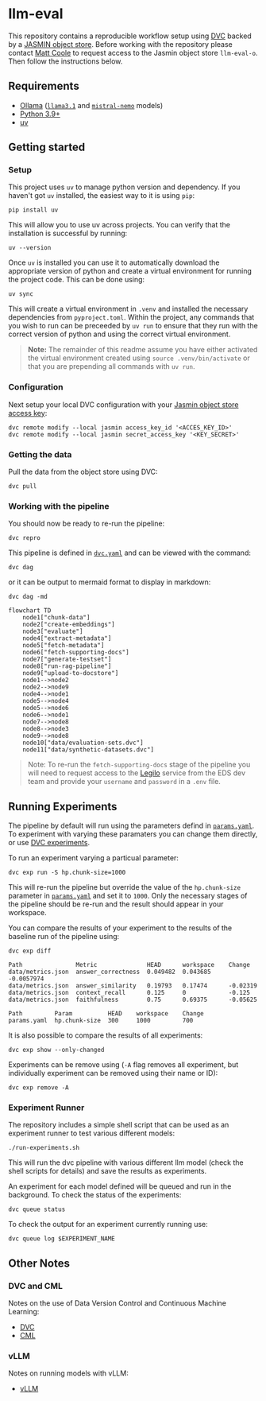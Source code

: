 # llm-eval
This repository contains a reproducible workflow setup using [DVC](https://dvc.org/) backed by a [JASMIN object store](https://help.jasmin.ac.uk/docs/short-term-project-storage/using-the-jasmin-object-store/). Before working with the repository please contact [Matt Coole](mailto:matcoo@ceh.ac.uk) to request access to the Jasmin object store `llm-eval-o`. Then follow the instructions below.

## Requirements
- [Ollama](https://ollama.com/download) ([`llama3.1`](https://ollama.com/library/llama3.1) and [`mistral-nemo`](https://ollama.com/library/mistral-nemo) models)
- [Python 3.9+](https://www.python.org/downloads/)
- [uv](https://docs.astral.sh/uv/)

## Getting started
### Setup
This project uses `uv` to manage python version and dependency. If you haven't got `uv` installed, the easiest way to it is using `pip`:
```
pip install uv
```
This will allow you to use uv across projects. You can verify that the installation is successful by running:
```
uv --version
```

Once `uv` is installed you can use it to automatically download the appropriate version of python and create a virtual environment for running the project code. This can be done using:
```
uv sync
```
This will create a virtual environment in `.venv` and installed the necessary dependencies from `pyproject.toml`. Within the project, any commands that you wish to run can be preceeded by `uv run` to ensure that they run with the correct version of python and using the correct virtual environment.
> **Note:** The remainder of this readme assume you have either activated the virtual environment created using `source .venv/bin/activate` or that you are prepending all commands with `uv run`.

### Configuration
Next setup your local DVC configuration with your [Jasmin object store access key](https://help.jasmin.ac.uk/docs/short-term-project-storage/using-the-jasmin-object-store/#creating-an-access-key-and-secret):
```shell
dvc remote modify --local jasmin access_key_id '<ACCES_KEY_ID>'
dvc remote modify --local jasmin secret_access_key '<KEY_SECRET>'
```
### Getting the data
Pull the data from the object store using DVC:
```shell
dvc pull
```
### Working with the pipeline
You should now be ready to re-run the pipeline:
```shell
dvc repro
```
This pipeline is defined in [`dvc.yaml`](dvc.yaml) and can be viewed with the command:
```shell
dvc dag
```
or it can be output to mermaid format to display in markdown:
```shell
dvc dag -md
```
```mermaid
flowchart TD
	node1["chunk-data"]
	node2["create-embeddings"]
	node3["evaluate"]
	node4["extract-metadata"]
	node5["fetch-metadata"]
	node6["fetch-supporting-docs"]
	node7["generate-testset"]
	node8["run-rag-pipeline"]
	node9["upload-to-docstore"]
	node1-->node2
	node2-->node9
	node4-->node1
	node5-->node4
	node5-->node6
	node6-->node1
	node7-->node8
	node8-->node3
	node9-->node8
	node10["data/evaluation-sets.dvc"]
	node11["data/synthetic-datasets.dvc"]
```
> Note: To re-run the `fetch-supporting-docs` stage of the pipeline you will need to request access to the [Legilo](https://legilo.eds-infra.ceh.ac.uk/) service from the EDS dev team and provide your `username` and `password` in a `.env` file.

## Running Experiments
The pipeline by default will run using the parameters defind in [`params.yaml`](params.yaml). To experiment with varying these paramaters you can change them directly, or use [DVC experiments](). 

To run an experiment varying a particual parameter:
```shell
dvc exp run -S hp.chunk-size=1000
```
This will re-run the pipeline but override the value of the `hp.chunk-size` parameter in [`params.yaml`](params.yaml) and set it to `1000`. Only the necessary stages of the pipeline should be re-run and the result should appear in your workspace.

You can compare the results of your experiment to the results of the baseline run of the pipeline using:
```shell
dvc exp diff
```
```shell
Path               Metric              HEAD      workspace    Change
data/metrics.json  answer_correctness  0.049482  0.043685     -0.0057974
data/metrics.json  answer_similarity   0.19793   0.17474      -0.02319
data/metrics.json  context_recall      0.125     0            -0.125
data/metrics.json  faithfulness        0.75      0.69375      -0.05625

Path         Param          HEAD    workspace    Change
params.yaml  hp.chunk-size  300     1000         700
```

It is also possible to compare the results of all experiments:
```shell
dvc exp show --only-changed
```
Experiments can be remove using (`-A` flag removes all experiment, but individually experiment can be removed using their name or ID):
```shell
dvc exp remove -A
```
### Experiment Runner
The repository includes a simple shell script that can be used as an experiment runner to test various different models:
```shell
./run-experiments.sh
```
This will run the dvc pipeline with various different llm model (check the shell scripts for details) and save the results as experiments. 

An experiment for each model defined will be queued and run in the background. To check the status of the experiments:
```shell
dvc queue status
```
To check the output for an experiment currently running use:
```shell
dvc queue log $EXPERIMENT_NAME
```
## Other Notes

### DVC and CML
Notes on the use of Data Version Control and Continuous Machine Learning:
- [DVC](dvc.md)
- [CML](cml.md)

### vLLM
Notes on running models with vLLM:
- [vLLM](vllm.md)
